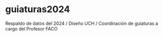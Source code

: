 # guiaturas2024
Respaldo de datos del 2024 / Diseño UCH / Coordinación de guiaturas a cargo del Profesor FACO
